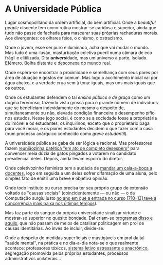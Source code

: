 # A Universidade Pública

Lugar cosmopolitano da ordem artificial, do bem artificial. Onde a _beautiful people_ discente tem como rotina mostrar-se caridosa e superior, ainda que tudo não passe de fachada para mascarar suas próprias rachaduras morais. Aos divergentes: os olhares feios, o cinismo, o ostracismo.

Onde o jovem, esse ser puro e iluminado, acha que vai mudar o mundo. Mas tudo é uma ilusão, masturbação coletiva pueril numa câmara de eco frágil e elitilizada. Dita ***univers***idade, mas um universo à parte. Isolado. Efêmero. Bolha distante e desconexa do mundo real.

Onde espera-se encontrar a proximidade e semelhança com seus pares por área de atuação e gostos em comum. Mas logo o acolhimento inicial vai por água abaixo, e a verdade crua vem à tona: iguais, mas uns mais iguais que os outros.

Onde os estudantes defendem o tal _ensino público e de graça_ como um dogma fervoroso, fazendo vista grossa para o grande número de indíviduos que se beneficiam indevidamente do mesmo a despeito de, simultaneamente ou não, elevada condição financeira e desempenho pífio nos estudos. Nesse jogo social, é como se a sociedade fosse a proprietária do imóvel e os estudantes, os inquilinos; exceto que o proprietário paga para você morar, e os piores estudantes decidem o que fazer com a casa (num processo anárquico conhecido como _greve estudantil_).

A universidade pública se gaba de ser lógica e racional. Mas professores fazem [reuniãozinha patética "em ato de completo desespero"](boliro.txt) para convencer meia dúzia de gatos pingados a votarem no candidato presidencial deles. Depois, ainda levam esporro do diretor.

Onde coletivozinho feminista tem a audácia de [mandar um cala-a-boca a docentes](redes-socias.txt), logo em seguida a um deles sofrer difamação de uma aluna, pelo simples fato de emitir uma breve e objetiva opinião.

Onde todo instituto ou curso precisa ter seu próprio grupo de extensão voltado às "causas sociais" (coincidentemente &mdash; ou não &mdash; o da Computação surgiu justo [no ano em que a entrada no curso [710-13] teve a concorrência mais baixa nos últimos tempos](https://acervo.fuvest.br/fuvest/2017/FUVEST_2017_inscritos_por_opcao_de_curso_apos_especificas_antecipadas.pdf)).

Mas faz parte do sangue da própria universidade sinalizar virtude e mostrar-se superior no quesito bondade. Daí criam-se [programas disso e aquilo](https://jornal.usp.br/institucional/usp-cria-nova-pro-reitoria-para-ampliar-acoes-de-inclusao-e-pertencimento/), que não passam de meios de catalisar politicagem em prol de causas identitárias. Ao invés de incluir, divide-se.

Onde a despeito de medidas superficiais e mastigáveis em prol da tal "saúde mental", na prática e no dia-a-dia nota-se o que realmente acontece: professores tóxicos, [sistema letivo estressante e anacrônico](problemas-cronicos.html), segregação promovida pelos próprios estudantes, processos administrativos unilaterais...
